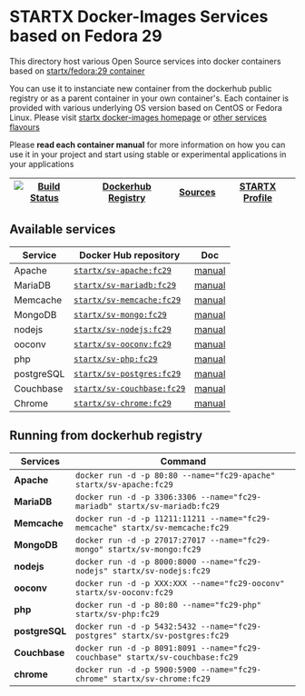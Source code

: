 # STARTX Docker-Images Services based on Fedora 29

This directory host various Open Source services into docker containers based on [startx/fedora:29 container](https://hub.docker.com/r/startx/fedora)

You can use it to instanciate new container from the dockerhub public registry 
or as a parent container in your own container's. 
Each container is provided with various underlying OS version based on CentOS or 
Fedora Linux. Please visit [startx docker-images homepage](https://github.com/startxfr/docker-images/)
or [other services flavours](https://github.com/startxfr/docker-images/Services#container-flavours)

Please **read each container manual** for more information on how you can use it in 
your project and start using stable or experimental applications in your applications

| [![Build Status](https://travis-ci.org/startxfr/docker-images.svg?branch=fc29)](https://travis-ci.org/startxfr/docker-images) | [Dockerhub Registry](https://hub.docker.com/r/startx) | [Sources](https://github.com/startxfr/docker-images/)             | [STARTX Profile](https://github.com/startxfr) | 
|-------------------------------------------------------------------------------------------------------------------|-------------------------------------------------------|-------------------------------------------------------------------|-----------------------------------------------|

## Available services

| Service       | Docker Hub repository                                                     | Doc
|---------------|---------------------------------------------------------------------------|-----------------------------
| Apache        | [`startx/sv-apache:fc29`](https://hub.docker.com/r/startx/sv-apache)      | [manual](apache/README.md)
| MariaDB       | [`startx/sv-mariadb:fc29`](https://hub.docker.com/r/startx/sv-mariadb)    | [manual](mariadb/README.md)
| Memcache      | [`startx/sv-memcache:fc29`](https://hub.docker.com/r/startx/sv-memcache)  | [manual](memcache/README.md) 
| MongoDB       | [`startx/sv-mongo:fc29`](https://hub.docker.com/r/startx/sv-mongo)        | [manual](mongo/README.md)
| nodejs        | [`startx/sv-nodejs:fc29`](https://hub.docker.com/r/startx/sv-nodejs)      | [manual](nodejs/README.md)
| ooconv        | [`startx/sv-ooconv:fc29`](https://hub.docker.com/r/startx/sv-ooconv)      | [manual](ooconv/README.md)
| php           | [`startx/sv-php:fc29`](https://hub.docker.com/r/startx/sv-php)            | [manual](php/README.md)
| postgreSQL    | [`startx/sv-postgres:fc29`](https://hub.docker.com/r/startx/sv-postgres)  | [manual](postgres/README.md)
| Couchbase     | [`startx/sv-couchbase:fc29`](https://hub.docker.com/r/startx/sv-couchbase)| [manual](couchbase/README.md)
| Chrome        | [`startx/sv-chrome:fc29`](https://hub.docker.com/r/startx/sv-chrome)      | [manual](chrome/README.md)


## Running from dockerhub registry

| Services            | Command                                                                        |
|---------------------|--------------------------------------------------------------------------------|
| **Apache**          | `docker run -d -p 80:80 --name="fc29-apache" startx/sv-apache:fc29`            | 
| **MariaDB**         | `docker run -d -p 3306:3306 --name="fc29-mariadb" startx/sv-mariadb:fc29`      | 
| **Memcache**        | `docker run -d -p 11211:11211 --name="fc29-memcache" startx/sv-memcache:fc29`  | 
| **MongoDB**         | `docker run -d -p 27017:27017 --name="fc29-mongo" startx/sv-mongo:fc29`        | 
| **nodejs**          | `docker run -d -p 8000:8000 --name="fc29-nodejs" startx/sv-nodejs:fc29`        | 
| **ooconv**          | `docker run -d -p XXX:XXX --name="fc29-ooconv" startx/sv-ooconv:fc29`          | 
| **php**             | `docker run -d -p 80:80 --name="fc29-php" startx/sv-php:fc29`                  | 
| **postgreSQL**      | `docker run -d -p 5432:5432 --name="fc29-postgres" startx/sv-postgres:fc29`    | 
| **Couchbase**       | `docker run -d -p 8091:8091 --name="fc29-couchbase" startx/sv-couchbase:fc29`  | 
| **chrome**          | `docker run -d -p 5900:5900 --name="fc29-chrome" startx/sv-chrome:fc29`        | 
